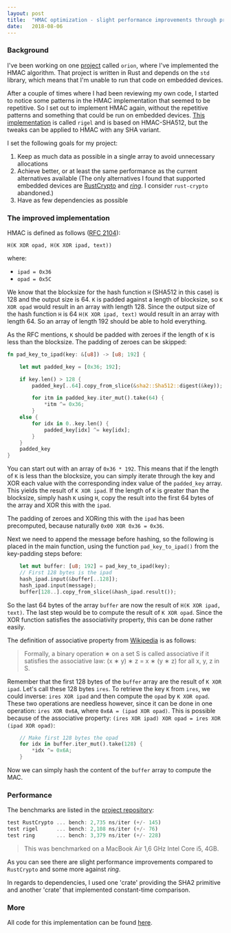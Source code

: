 ```yaml
---
layout: post
title:  "HMAC optimization - slight performance improvements through precomputation"
date:   2018-08-06
---
```


### Background

I've been working on one [project](https://github.com/brycx/orion) called `orion`, where I've
implemented the HMAC algorithm. That project is written in Rust and depends on
the `std` library, which means that I'm unable to run that code on embedded devices.

After a couple of times where I had been reviewing my own code, I started to notice some
patterns in the HMAC implementation that seemed to be repetitive. So I set out
to implement HMAC again, without the repetitive patterns and something that could be
run on embedded devices. [This implementation](https://github.com/brycx/rigel) is called `rigel` and is based on HMAC-SHA512, but the
tweaks can be applied to HMAC with any SHA variant.

I set the following goals for my project:
1. Keep as much data as possible in a single array to avoid unnecessary allocations
2. Achieve better, or at least the same performance as the current alternatives available
(The only alternatives I found that supported embedded devices are [RustCrypto](https://github.com/RustCrypto/MACs) and
[*ring*](https://github.com/briansmith/ring). I consider `rust-crypto` abandoned.)
3. Have as few dependencies as possible

### The improved implementation

HMAC is defined as follows ([RFC 2104](https://tools.ietf.org/html/rfc2104)):

```
H(K XOR opad, H(K XOR ipad, text))
```

where:
- `ipad = 0x36`
- `opad = 0x5C`


We know that the blocksize for the hash function `H` (SHA512 in this case) is 128 and the output size is 64. `K` is padded against a length of blocksize, so `K XOR opad` would result in an array with length 128. Since the output size of the hash function `H` is 64 `H(K XOR ipad, text)` would result in an array with length 64. So an array of length 192 should be able to hold everything.

As the RFC mentions, `K` should be padded with zeroes if the length of `K` is less than the blocksize. The padding of zeroes can be skipped:
```rust
fn pad_key_to_ipad(key: &[u8]) -> [u8; 192] {

    let mut padded_key = [0x36; 192];

    if key.len() > 128 {
        padded_key[..64].copy_from_slice(&sha2::Sha512::digest(&key));

        for itm in padded_key.iter_mut().take(64) {
            *itm ^= 0x36;
        }
    else {
        for idx in 0..key.len() {
            padded_key[idx] ^= key[idx];
        }
    }
    padded_key
}
```
You can start out with an array of `0x36 * 192`. This means that if the length of `K` is less than the blocksize, you can simply iterate through the key and XOR each value with the corresponding index value of the `padded_key` array. This yields the result of `K XOR ipad`. If the length of `K` is greater than the blocksize, simply hash `K` using `H`, copy the result into the first 64 bytes of the array and XOR this with the `ipad`.

The padding of zeroes and XORing this with the `ipad` has been precomputed, because naturally `0x00 XOR 0x36 = 0x36`.

Next we need to append the message before hashing, so the following is placed in the main function, using the function `pad_key_to_ipad()` from the key-padding steps before:

```rust
    let mut buffer: [u8; 192] = pad_key_to_ipad(key);
    // First 128 bytes is the ipad
    hash_ipad.input(&buffer[..128]);
    hash_ipad.input(message);
    buffer[128..].copy_from_slice(&hash_ipad.result());
```

So the last 64 bytes of the array `buffer` are now the result of `H(K XOR ipad, text)`. The last step would be to compute the result of `K XOR opad`. Since the XOR function satisfies the associativity property, this can be done rather easily.

The definition of associative property from [Wikipedia](https://en.wikipedia.org/wiki/Associative_property) is as follows:
> Formally, a binary operation ∗ on a set S is called associative if it satisfies the associative law:
> (x ∗ y) ∗ z = x ∗ (y ∗ z) for all x, y, z in S.

Remember that the first 128 bytes of the `buffer` array are the result of `K XOR ipad`. Let's call these 128 bytes `ires`. To retrieve the key `K` from `ires`, we could inverse: `ires XOR ipad` and then compute the `opad` by `K XOR opad`. These two operations are needless however, since it can be done in one operation: `ires XOR 0x6A`, where `0x6A = (ipad XOR opad)`. This is possible because of the associative property: `(ires XOR ipad) XOR opad = ires XOR (ipad XOR opad)`:

```rust
    // Make first 128 bytes the opad
    for idx in buffer.iter_mut().take(128) {
        *idx ^= 0x6A;
    }
```
Now we can simply hash the content of the `buffer` array to compute the MAC.

### Performance
The benchmarks are listed in the [project repository](https://github.com/brycx/rigel):
```rust
test RustCrypto ... bench: 2,735 ns/iter (+/- 145)
test rigel      ... bench: 2,108 ns/iter (+/- 76)
test ring       ... bench: 3,379 ns/iter (+/- 228)
```
> This was benchmarked on a MacBook Air 1,6 GHz Intel Core i5, 4GB.

As you can see there are slight performance improvements compared to `RustCrypto` and some more against *ring*.

In regards to dependencies, I used one 'crate' providing the SHA2 primitive and another 'crate' that implemented constant-time comparison.

### More

All code for this implementation can be found [here](https://github.com/brycx/rigel).
